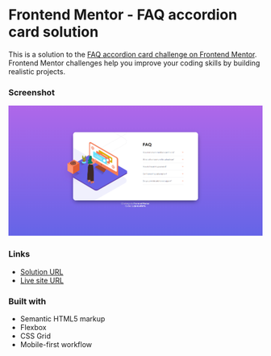 # Frontend Mentor - FAQ accordion card solution

This is a solution to the [FAQ accordion card challenge on Frontend Mentor](https://www.frontendmentor.io/challenges/faq-accordion-card-XlyjD0Oam). Frontend Mentor challenges help you improve your coding skills by building realistic projects. 

### Screenshot

![](/images/screenshot.png)

### Links

- [Solution URL](https://github.com/jordanheve/faq-accordion-card)
- [Live site URL](https://jordanheve.github.io/faq-accordion-card)


### Built with

- Semantic HTML5 markup
- Flexbox
- CSS Grid
- Mobile-first workflow

